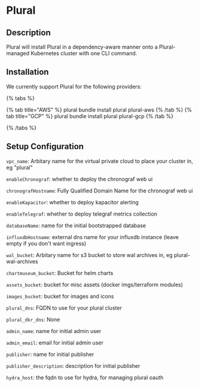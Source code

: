
# Plural

## Description

Plural will install Plural in a dependency-aware manner onto a Plural-managed Kubernetes cluster with one CLI command.

## Installation

We currently support Plural for the following providers:

{% tabs %}

{% tab title="AWS" %}
plural bundle install plural plural-aws
{% /tab %}
{% tab title="GCP" %}
plural bundle install plural plural-gcp
{% /tab %}

{% /tabs %}

## Setup Configuration

`vpc_name`: Arbitary name for the virtual private cloud to place your cluster in, eg "plural"



`enableChronograf`: whether to deploy the chronograf web ui

`chronografHostname`: Fully Qualified Domain Name for the chronograf web ui

`enableKapacitor`: whether to deploy kapacitor alerting

`enableTelegraf`: whether to deploy telegraf metrics collection

`databaseName`: name for the initial bootstrapped database

`influxdbHostname`: external dns name for your influxdb instance (leave empty if you don't want ingress)

`wal_bucket`: Arbitary name for s3 bucket to store wal archives in, eg plural-wal-archives



`chartmuseum_bucket`: Bucket for helm charts

`assets_bucket`: bucket for misc assets (docker imgs/terraform modules)

`images_bucket`: bucket for images and icons

`plural_dns`: FQDN to use for your plural cluster

`plural_dkr_dns`: None

`admin_name`: name for initial admin user

`admin_email`: email for initial admin user

`publisher`: name for initial publisher

`publisher_description`: description for initial publisher

`hydra_host`: the fqdn to use for hydra, for managing plural oauth


